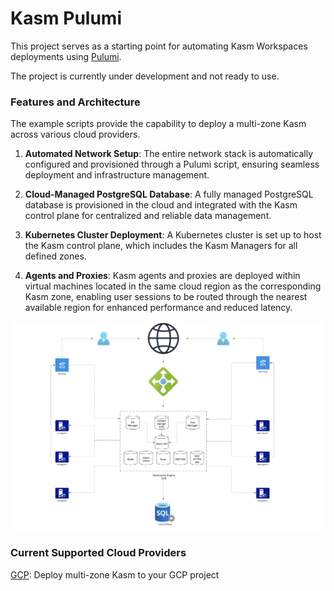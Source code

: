 # Kasm Pulumi

This project serves as a starting point for automating Kasm Workspaces deployments using [Pulumi](https://www.pulumi.com/).

The project is currently under development and not ready to use.

### Features and Architecture
The example scripts provide the capability to deploy a multi-zone Kasm across various cloud providers.

1. **Automated Network Setup**: The entire network stack is automatically configured and provisioned through a Pulumi script, ensuring seamless deployment and infrastructure management.

2. **Cloud-Managed PostgreSQL Database**: A fully managed PostgreSQL database is provisioned in the cloud and integrated with the Kasm control plane for centralized and reliable data management.

3. **Kubernetes Cluster Deployment**: A Kubernetes cluster is set up to host the Kasm control plane, which includes the Kasm Managers for all defined zones.

4. **Agents and Proxies**: Kasm agents and proxies are deployed within virtual machines located in the same cloud region as the corresponding Kasm zone, enabling user sessions to be routed through the nearest available region for enhanced performance and reduced latency.

![img.png](assets/architecture.png)


### Current Supported Cloud Providers
[GCP](./gcp/README.md): Deploy multi-zone Kasm to your GCP project